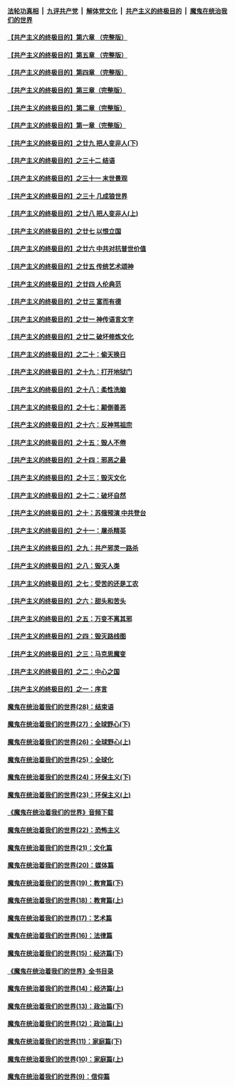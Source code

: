 ####  [法轮功真相](../../../../basic/blob/master/README.md?t=06230002) &nbsp;|&nbsp; [九评共产党](../../../../9ping.md/blob/master/README.md?t=06230002) &nbsp;|&nbsp; [解体党文化](../../../../jtdwh.md/blob/master/README.md?t=06230002)  &nbsp;|&nbsp; [共产主义的终极目的](../../../../gczydzjmd.md/blob/master/README.md?t=06230002) &nbsp;|&nbsp; [魔鬼在统治我们的世界](../../../../mgztzwmdsj.md/blob/master/README.md?t=06230002) 

#### [【共产主义的终极目的】第六章 （完整版）](../pages/nsc422/n11428913.md?t=06230002) 

#### [【共产主义的终极目的】第五章 （完整版）](../pages/nsc422/n11428912.md?t=06230002) 

#### [【共产主义的终极目的】第四章 （完整版）](../pages/nsc422/n11428907.md?t=06230002) 

#### [【共产主义的终极目的】第三章（完整版）](../pages/nsc422/n11428848.md?t=06230002) 

#### [【共产主义的终极目的】第二章（完整版）](../pages/nsc422/n11428831.md?t=06230002) 

#### [【共产主义的终极目的】第一章（完整版）](../pages/nsc422/n11417651.md?t=06230002) 

#### [【共产主义的终极目的】之廿九 把人变非人(下)](../pages/nsc422/n11344140.md?t=06230002) 

#### [【共产主义的终极目的】之三十二 结语](../pages/nsc422/n11360535.md?t=06230002) 

#### [【共产主义的终极目的】之三十一 末世景观](../pages/nsc422/n11351129.md?t=06230002) 

#### [【共产主义的终极目的】之三十 几成狼世界](../pages/nsc422/n11348280.md?t=06230002) 

#### [【共产主义的终极目的】之廿八 把人变非人(上)](../pages/nsc422/n11340492.md?t=06230002) 

#### [【共产主义的终极目的】之廿七 以恨立国](../pages/nsc422/n11336944.md?t=06230002) 

#### [【共产主义的终极目的】之廿六 中共对抗普世价值](../pages/nsc422/n11324785.md?t=06230002) 

#### [【共产主义的终极目的】之廿五 传统艺术颂神](../pages/nsc422/n11296396.md?t=06230002) 

#### [【共产主义的终极目的】之廿四 人伦典范](../pages/nsc422/n11296397.md?t=06230002) 

#### [【共产主义的终极目的】之廿三 富而有德](../pages/nsc422/n11283598.md?t=06230002) 

#### [【共产主义的终极目的】之廿一 神传语言文字](../pages/nsc422/n11263265.md?t=06230002) 

#### [【共产主义的终极目的】之廿二 破坏修炼文化](../pages/nsc422/n11245728.md?t=06230002) 

#### [【共产主义的终极目的】之二十：偷天换日](../pages/nsc422/n11238846.md?t=06230002) 

#### [【共产主义的终极目的】之十九：打开地狱门](../pages/nsc422/n11206376.md?t=06230002) 

#### [【共产主义的终极目的】之十八：柔性洗脑](../pages/nsc422/n11199994.md?t=06230002) 

#### [【共产主义的终极目的】之十七：颠倒善恶](../pages/nsc422/n11179782.md?t=06230002) 

#### [【共产主义的终极目的】之十六：反神骂祖宗](../pages/nsc422/n11166798.md?t=06230002) 

#### [【共产主义的终极目的】之十五：毁人不倦](../pages/nsc422/n11166792.md?t=06230002) 

#### [【共产主义的终极目的】之十四：邪恶之最](../pages/nsc422/n11150249.md?t=06230002) 

#### [【共产主义的终极目的】之十三：毁灭文化](../pages/nsc422/n11135227.md?t=06230002) 

#### [【共产主义的终极目的】之十二：破坏自然](../pages/nsc422/n11135214.md?t=06230002) 

#### [【共产主义的终极目的】之十：苏俄预演 中共登台](../pages/nsc422/n11118424.md?t=06230002) 

#### [【共产主义的终极目的】之十一：屠杀精英](../pages/nsc422/n11118442.md?t=06230002) 

#### [【共产主义的终极目的】之九：共产邪灵一路杀](../pages/nsc422/n11114139.md?t=06230002) 

#### [【共产主义的终极目的】之八：毁灭人类](../pages/nsc422/n11108503.md?t=06230002) 

#### [【共产主义的终极目的】之七：受苦的还是工农](../pages/nsc422/n11101809.md?t=06230002) 

#### [【共产主义的终极目的】之六：甜头和苦头](../pages/nsc422/n11096971.md?t=06230002) 

#### [【共产主义的终极目的】之五：万变不离其邪](../pages/nsc422/n11091285.md?t=06230002) 

#### [【共产主义的终极目的】之四：毁灭路线图](../pages/nsc422/n11086284.md?t=06230002) 

#### [【共产主义的终极目的】之三：马克思魔变](../pages/nsc422/n11061941.md?t=06230002) 

#### [【共产主义的终极目的】之二：中心之国](../pages/nsc422/n11047728.md?t=06230002) 

#### [【共产主义的终极目的】之一：序言](../pages/nsc422/n11086077.md?t=06230002) 

#### [魔鬼在统治着我们的世界(28)：结束语](../pages/nsc422/n10936246.md?t=06230002) 

#### [魔鬼在统治着我们的世界(27)：全球野心(下)](../pages/nsc422/n10928319.md?t=06230002) 

#### [魔鬼在统治着我们的世界(26)：全球野心(上)](../pages/nsc422/n10900318.md?t=06230002) 

#### [魔鬼在统治着我们的世界(25)：全球化](../pages/nsc422/n10788205.md?t=06230002) 

#### [魔鬼在统治着我们的世界(24)：环保主义(下)](../pages/nsc422/n10695307.md?t=06230002) 

#### [魔鬼在统治着我们的世界(23)：环保主义(上)](../pages/nsc422/n10688613.md?t=06230002) 

#### [《魔鬼在统治着我们的世界》音频下载](../pages/nsc422/n10635553.md?t=06230002) 

#### [魔鬼在统治着我们的世界(22)：恐怖主义](../pages/nsc422/n10614727.md?t=06230002) 

#### [魔鬼在统治着我们的世界(21)：文化篇](../pages/nsc422/n10597706.md?t=06230002) 

#### [魔鬼在统治着我们的世界(20)：媒体篇](../pages/nsc422/n10586579.md?t=06230002) 

#### [魔鬼在统治着我们的世界(19)：教育篇(下)](../pages/nsc422/n10564808.md?t=06230002) 

#### [魔鬼在统治着我们的世界(18)：教育篇(上)](../pages/nsc422/n10526970.md?t=06230002) 

#### [魔鬼在统治着我们的世界(17)：艺术篇](../pages/nsc422/n10499093.md?t=06230002) 

#### [魔鬼在统治着我们的世界(16)：法律篇](../pages/nsc422/n10485969.md?t=06230002) 

#### [魔鬼在统治着我们的世界(15)：经济篇(下)](../pages/nsc422/n10469975.md?t=06230002) 

#### [《魔鬼在统治着我们的世界》全书目录](../pages/nsc422/n10464261.md?t=06230002) 

#### [魔鬼在统治着我们的世界(14)：经济篇(上)](../pages/nsc422/n10457370.md?t=06230002) 

#### [魔鬼在统治着我们的世界(13)：政治篇(下)](../pages/nsc422/n10448270.md?t=06230002) 

#### [魔鬼在统治着我们的世界(12)：政治篇(上)](../pages/nsc422/n10444576.md?t=06230002) 

#### [魔鬼在统治着我们的世界(11)：家庭篇(下)](../pages/nsc422/n10440961.md?t=06230002) 

#### [魔鬼在统治着我们的世界(10)：家庭篇(上)](../pages/nsc422/n10435448.md?t=06230002) 

#### [魔鬼在统治着我们的世界(9)：信仰篇](../pages/nsc422/n10432159.md?t=06230002) 


